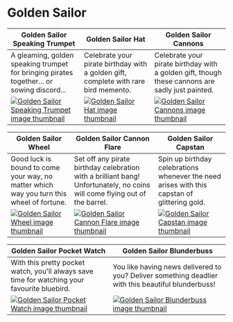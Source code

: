 # Golden Sailor

| Golden Sailor Speaking Trumpet | Golden Sailor Hat | Golden Sailor Cannons |
| ------------------------------ | ----------------- | --------------------- |
| A gleaming, golden speaking trumpet for bringing pirates together... or sowing discord... | Celebrate your pirate birthday with a golden gift, complete with rare bird memento. | Celebrate your pirate birthday with a golden gift, though these cannons are sadly just painted. |
| [![Golden Sailor Speaking Trumpet image thumbnail](https://seaofthieves.wiki.gg/images/5/5c/Golden_Sailor_Speaking_Trumpet.png)](https://seaofthieves.wiki.gg/wiki/Golden_Sailor_Speaking_Trumpet) | [![Golden Sailor Hat image thumbnail](https://seaofthieves.wiki.gg/images/d/dc/Golden_Sailor_Hat.png)](https://seaofthieves.wiki.gg/wiki/Golden_Sailor_Hat) | [![Golden Sailor Cannons image thumbnail](https://seaofthieves.wiki.gg/images/0/06/Golden_Sailor_Cannons.png)](https://seaofthieves.wiki.gg/wiki/Golden_Sailor_Cannons) |

| Golden Sailor Wheel | Golden Sailor Cannon Flare | Golden Sailor Capstan |
| ------------------- | -------------------------- | --------------------- |
| Good luck is bound to come your way, no matter which way you turn this wheel of fortune. | Set off any pirate birthday celebration with a brilliant bang! Unfortunately, no coins will come flying out of the barrel. | Spin up birthday celebrations whenever the need arises with this capstan of glittering gold. |
| [![Golden Sailor Wheel image thumbnail](https://seaofthieves.wiki.gg/images/8/8c/Golden_Sailor_Wheel.png)](https://seaofthieves.wiki.gg/wiki/Golden_Sailor_Wheel) | [![Golden Sailor Cannon Flare image thumbnail](https://seaofthieves.wiki.gg/images/b/b3/Golden_Sailor_Cannon_Flare.png)](https://seaofthieves.wiki.gg/wiki/Golden_Sailor_Cannon_Flare) | [![Golden Sailor Capstan image thumbnail](https://seaofthieves.wiki.gg/images/7/7f/Golden_Sailor_Capstan.png)](https://seaofthieves.wiki.gg/wiki/Golden_Sailor_Capstan) |

| Golden Sailor Pocket Watch | Golden Sailor Blunderbuss |
| -------------------------- | ------------------------- |
| With this pretty pocket watch, you'll always save time for watching your favourite bluebird. | You like having news delivered to you? Deliver something deadlier with this beautiful blunderbuss! |
| [![Golden Sailor Pocket Watch image thumbnail](https://seaofthieves.wiki.gg/images/8/81/Golden_Sailor_Pocket_Watch.png)](https://seaofthieves.wiki.gg/wiki/Golden_Sailor_Pocket_Watch) | [![Golden Sailor Blunderbuss image thumbnail](https://seaofthieves.wiki.gg/images/2/24/Golden_Sailor_Blunderbuss.png)](https://seaofthieves.wiki.gg/wiki/Golden_Sailor_Blunderbuss) |
